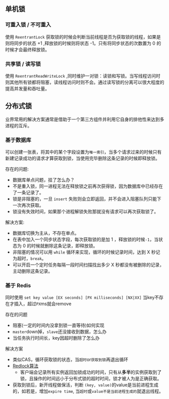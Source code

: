 ## 单机锁

### 可重入锁 / 不可重入

使用 `ReentrantLock` 获取锁的时候会判断当前线程是否为获取锁的线程，如果是则将同步的状态 +1 ,释放锁的时候则将状态 -1。只有将同步状态的次数置为 0 的时候才会最终释放锁。

### 共享锁 / 读写锁 

使用 `ReentrantReadWriteLock` ,同时维护一对锁：读锁和写锁。当写线程访问时则其他所有锁都将阻塞，读线程访问时则不会。通过读写锁的分离可以很大程度的提高并发量和吞吐量。


## 分布式锁

业界常用的解决方案通常是借助于一个第三方组件并利用它自身的排他性来达到多进程的互斥。

### 基于数据库

可以创建一张表，将其中的某个字段设置为`唯一索引`，当多个请求过来的时候只有新建记录成功的请求才算获取到锁，当使用完毕删除这条记录的时候即释放锁。

存在的问题:

- 数据库单点问题，挂了怎么办？
- 不是重入锁，同一进程无法在释放锁之前再次获得锁，因为数据库中已经存在了一条记录了。
- 锁是非阻塞的，一旦 `insert` 失败则会立即返回，并不会进入阻塞队列只能下一次再次获取。
- 锁没有失效时间，如果那个进程解锁失败那就没有请求可以再次获取锁了。

解决方案:

- 数据库切换为主从，不存在单点。
- 在表中加入一个同步状态字段，每次获取锁的是加 1 ，释放锁的时候`-1`，当状态为 0 的时候就删除这条记录，即释放锁。
- 非阻塞的情况可以用 `while` 循环来实现，循环的时候记录时间，达到 X 秒记为超时，`break`。
- 可以开启一个定时任务每隔一段时间扫描找出多少 X 秒都没有被删除的记录，主动删除这条记录。

### 基于 Redis

同时使用 `set key value [EX seconds] [PX milliseconds] [NX|XX]` 当key不存在才插入，超过`PX`ms就会remove

存在的问题

- 阻塞(一定的时间内没拿到锁一直等待)如何实现
- `master`down掉，`slave`还没接收到数据，怎么办
- 当任务执行时间长，key因超时删除了怎么办

解决方案

- 类似CAS，循环获取锁的状态，当`超时`or`获取到锁`再退出循环
- [Redlock算法](https://blog.brickgao.com/2018/05/06/distributed-lock-with-redlock/)
    * 客户端会记录所有实例返回加锁成功的时间，只有从**多半**的实例获取到了锁，且操作的时间远小于分布式锁的超时时间，锁才被人为是正确获取。
- 获取到锁后，新开线程做保活，判断 `(key, value)`的value是当前进程生成的，如若是，增加`expire time`, 当`超时`或`value不是当前进程生成的`就退出线程。
